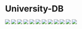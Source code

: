 # University-DB

<img src="images/schema" width="">
<img src="images/classroom" width="">
<img src="images/department" width="">
<img src="images/instructor" width="">
<img src="images/course" width="">
<img src="images/student" width="">
<img src="images/section" width="">
<img src="images/takes" width="">
<img src="images/teaches" width="">
<img src="images/advisor" width="">
<img src="images/prereq" width="">
<img src="images/time_slot" width="">
